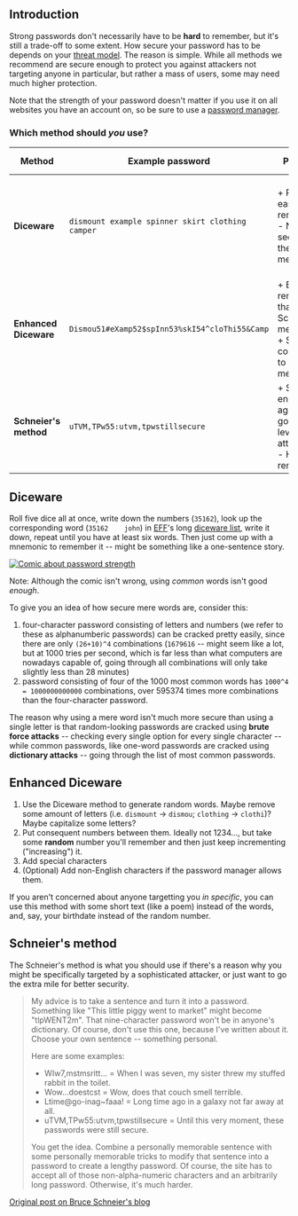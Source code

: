 ## Introduction

Strong passwords don't necessarily have to be **hard** to remember, but it's still a trade-off to some extent. How secure your password has to be depends on your [threat model](threat-models.html). The reason is simple. While all methods we recommend are secure enough to protect you against attackers not targeting anyone in particular, but rather a mass of users, some may need much higher protection.

Note that the strength of your password doesn't matter if you use it on all websites you have an account on, so be sure to use a [password manager](password-managers.html).

### Which method should *you* use?

| Method                        | Example password | Pros/Cons | Threat model
| ----------------------------- | -------- | --------- | ------
| **Diceware** | `dismount example spinner skirt clothing camper` | + Relatively easy to remember<br>- Not as secure as the other methods | Attackers targetting a mass of users; non-government attackers targetting you in specific
| **Enhanced Diceware** | `Dismou51#eXamp52$spInn53%skI54^cloThi55&Camp` | + Easier to remember than Schneier's method<br>+ Strength comparable to Schneier's method | Government-level attackers
| **Schneier's method**             | `uTVM,TPw55:utvm,tpwstillsecure` | + Strong enough even against government-level attackers<br>- Harder to remember | Government-level attackers

## Diceware

Roll five dice all at once, write down the numbers (`35162`), look up the corresponding word (`35162	john`) in [EFF](https://eff.org)'s long [diceware list](https://www.eff.org/files/2016/07/18/eff_large_wordlist.txt), write it down, repeat until you have at least six words. Then just come up with a mnemonic to remember it -- might be something like a one-sentence story.


[![Comic about password strength](https://imgs.xkcd.com/comics/password_strength.png)](https://www.xkcd.com/936/)

Note: Although the comic isn't wrong, using *common* words isn't good *enough*.

To give you an idea of how secure mere words are, consider this: 

1. four-character password consisting of letters and numbers (we refer to these as alphanumberic passwords) can be cracked pretty easily, since there are only `(26+10)^4` combinations (`1679616` -- might seem like a lot, but at 1000 tries per second, which is far less than what computers are nowadays capable of, going through all combinations will only take slightly less than 28 minutes)
2. password consisting of four of the 1000 most common words has `1000^4 = 1000000000000` combinations, over 595374 times more combinations than the four-character password.

The reason why using a mere word isn't much more secure than using a single letter is that random-looking passwords are cracked using **brute force attacks** -- checking every single option for every single character -- while common passwords, like one-word passwords are cracked using **dictionary attacks** -- going through the list of most common passwords.

## Enhanced Diceware

1. Use the Diceware method to generate random words. Maybe remove some amount of letters (i.e. `dismount` -> `dismou`; `clothing` -> `clothi`)? Maybe capitalize some letters?
2. Put consequent numbers between them. Ideally not 1234..., but take some **random** number you'll remember and then just keep incrementing ("increasing") it.
3. Add special characters
4. (Optional) Add non-English characters if the password manager allows them.
 
If you aren't concerned about anyone targetting you *in specific*, you can use this method with some short text (like a poem) instead of the words, and, say, your birthdate instead of the random number.

## Schneier's method

The Schneier's method is what you should use if there's a reason why you might be specifically targeted by a sophisticated attacker, or just want to go the extra mile for better security.

> My advice is to take a sentence and turn it into a password. Something like "This little piggy went to market" might become "tlpWENT2m". That nine-character password won't be in anyone's dictionary. Of course, don't use this one, because I've written about it. Choose your own sentence -- something personal.
>
> Here are some examples:
> 
> * WIw7,mstmsritt... = When I was seven, my sister threw my stuffed rabbit in the toilet.
> * Wow...doestcst = Wow, does that couch smell terrible.
> * Ltime@go-inag~faaa! = Long time ago in a galaxy not far away at all.
> * uTVM,TPw55:utvm,tpwstillsecure = Until this very moment, these passwords were still secure.
> 
> You get the idea. Combine a personally memorable sentence with some personally memorable tricks to modify that sentence into a password to create a lengthy password. Of course, the site has to accept all of those non-alpha-numeric characters and an arbitrarily long password. Otherwise, it's much harder.

[Original post on Bruce Schneier's blog](https://www.schneier.com/blog/archives/2014/03/choosing_secure_1.html)